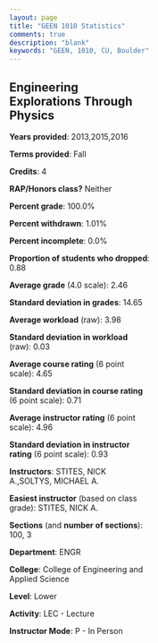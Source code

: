 ```yaml
---
layout: page
title: "GEEN 1010 Statistics"
comments: true
description: "blank"
keywords: "GEEN, 1010, CU, Boulder"
--- 
```

<head>
<script src="https://ajax.googleapis.com/ajax/libs/jquery/2.1.3/jquery.min.js"></script>
<script src="https://dl.dropboxusercontent.com/s/pc42nxpaw1ea4o9/highcharts.js?dl=0"></script>
<!-- <script src="../assets/js/highcharts.js"></script> -->
<style type="text/css">@font-face {
	font-family: "Bebas Neue";
	src: url(https://www.filehosting.org/file/details/544349/BebasNeue%20Regular.otf) format("opentype");
	}
	h1.Bebas { 
		font-family: "Bebas Neue", Verdana, Tahoma;
	}
</style>
</head>
<body>
	<div id="container" style="float: right; width: 45%; height: 88%; margin-left: 2.5%; margin-right: 2.5%;"></div>
	<script language="JavaScript">
		$(document).ready(function() {
		var chart = {type: 'column'};
		var title = {text: 'Grade Distribution'};
		var xAxis = {categories: ['A','B','C','D','F'],crosshair: true};
		var yAxis = {min: 0,title: {text: 'Percentage'}};
		var tooltip = {headerFormat: '<center><b><span style="font-size:20px">{point.key}</span></b></center>',
		               pointFormat: '<td style="padding:0"><b>{point.y:.1f}%</b></td>',
		               footerFormat: '</table>',shared: true,useHTML: true};
		var plotOptions = {column: {pointPadding: 0.0,borderWidth: 0}};  
		var credits = {enabled: false};var series= [{name: 'Percent',data: [14.29,36.61,38.39,7.14,3.57,]}];
		var json = {};
		json.chart = chart;
		json.title = title;
		json.tooltip = tooltip;
		json.xAxis = xAxis;
		json.yAxis = yAxis;  
		json.series = series;
		json.plotOptions = plotOptions;  
		json.credits = credits;
		$('#container').highcharts(json);
	});
	</script>
</body>
			   
## Engineering Explorations Through Physics

**Years provided**: 2013,2015,2016

**Terms provided**: Fall

**Credits**: 4

**RAP/Honors class?** Neither

**Percent grade**: 100.0%

**Percent withdrawn**: 1.01%

**Percent incomplete**: 0.0%

**Proportion of students who dropped**: 0.88

**Average grade** (4.0 scale): 2.46

**Standard deviation in grades**: 14.65

**Average workload** (raw): 3.98

**Standard deviation in workload** (raw): 0.03

**Average course rating** (6 point scale): 4.65

**Standard deviation in course rating** (6 point scale): 0.71

**Average instructor rating** (6 point scale): 4.96

**Standard deviation in instructor rating** (6 point scale): 0.93

**Instructors**: STITES, NICK A.,SOLTYS, MICHAEL A.

**Easiest instructor** (based on class grade): STITES, NICK A.

**Sections** (and **number of sections**): 100, 3

**Department**: ENGR

**College**: College of Engineering and Applied Science

**Level**: Lower

**Activity**: LEC - Lecture

**Instructor Mode**: P  - In Person